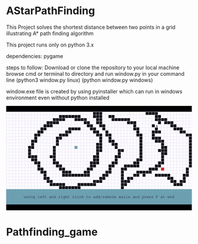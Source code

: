 # AStarPathFinding

This Project solves the shortest distance between two points in a grid illustrating A* path finding algorithm

This project runs only on python 3.x

dependencies: pygame

steps to follow:
  Download or clone the repository to your local machine
  browse cmd or terminal to directory and run window.py in your command line
  (python3 window.py linux)
  (python window.py windows)

window.exe file is created by using pyinstaller which can run in windows environment even without python installed

![alt text](https://github.com/pavan-aeturi/AStarPathFinding/blob/master/ezgif.com-video-to-gif.gif?raw=true)
# Pathfinding_game
